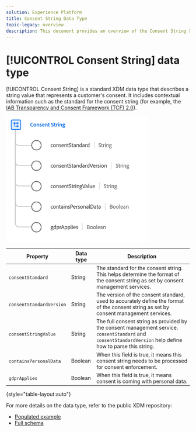 ```yaml
---
solution: Experience Platform
title: Consent String Data Type
topic-legacy: overview
description: This document provides an overview of the Consent String XDM data type.
---
```

# [!UICONTROL Consent String] data type

[!UICONTROL Consent String] is a standard XDM data type that describes a string value that represents a customer's consent. It includes contextual information such as the standard for the consent string (for example, the [IAB Transparency and Consent Framework (TCF) 2.0](../field-groups/profile/iab.md)).

![](../images/data-types/consent-string.png)

| Property | Data type | Description |
| --- | --- | --- |
| `consentStandard` | String | The standard for the consent string. This helps determine the format of the consent string as set by consent management services. |
| `consentStandardVersion` | String | The version of the consent standard, used to accurately define the format of the consent string as set by consent management services. |
| `consentStringValue` | String | The full consent string as provided by the consent management service. `consentStandard` and `consentStandardVersion` help define how to parse this string. |
| `containsPersonalData` | Boolean | When this field is true, it means this consent string needs to be processed for consent enforcement. |
| `gdprApplies` | Boolean | When this field is true, it means consent is coming with personal data. |

{style="table-layout:auto"}

For more details on the data type, refer to the public XDM repository:

* [Populated example](https://github.com/adobe/xdm/blob/master/components/datatypes/consent/consentstring.example.1.json)
* [Full schema](https://github.com/adobe/xdm/blob/master/components/datatypes/consent/consentstring.schema.json)
